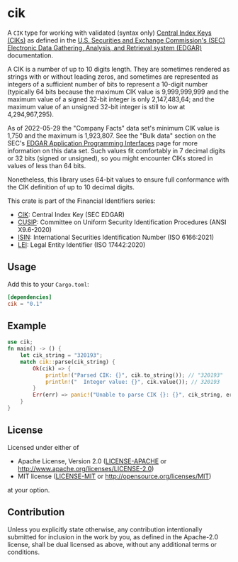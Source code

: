 cik
====
A `CIK` type for working with validated (syntax only)
[Central Index Keys (CIKs)](https://www.sec.gov/page/edgar-glossary#cik) as defined in the
[U.S. Securities and Exchange Commission's (SEC)](https://www.sec.gov)
[Electronic Data Gathering, Analysis, and Retrieval system (EDGAR)](https://www.sec.gov/edgar.shtml) documentation.

A CIK is a number of up to 10 digits length. They are sometimes rendered as strings with or without leading zeros, and
sometimes are represented as integers of a sufficient number of bits to represent a 10-digit number (typically 64 bits
because the maximum CIK value is 9,999,999,999 and the maximum value of a signed 32-bit integer is only 2,147,483,64;
and the maximum value of an unsigned 32-bit integer is still to low at 4,294,967,295).

As of 2022-05-29 the "Company Facts" data set's minimum CIK value is 1,750 and the maximum is 1,923,807. See
the "Bulk data" section on the SEC's
[EDGAR Application Programming Interfaces](https://www.sec.gov/edgar/sec-api-documentation) page for more information on
this data set. Such values fit comfortably in 7 decimal digits or 32 bits (signed or unsigned), so you might encounter
CIKs stored in values of less than 64 bits.

Nonetheless, this library uses 64-bit values to ensure full conformance with the CIK definition of up to 10 decimal
digits.

This crate is part of the Financial Identifiers series:

* [CIK](https://crates.io/crates/cik): Central Index Key (SEC EDGAR)
* [CUSIP](https://crates.io/crates/cusip): Committee on Uniform Security Identification Procedures (ANSI X9.6-2020)
* [ISIN](https://crates.io/crates/isin): International Securities Identification Number (ISO 6166:2021)
* [LEI](https://crates.io/crates/lei): Legal Entity Identifier (ISO 17442:2020)

## Usage

Add this to your `Cargo.toml`:

```toml
[dependencies]
cik = "0.1"
```


## Example

```rust
use cik;
fn main() -> () {
    let cik_string = "320193";
    match cik::parse(cik_string) {
        Ok(cik) => {
            println!("Parsed CIK: {}", cik.to_string()); // "320193"
            println!("  Integer value: {}", cik.value()); // 320193
        }
        Err(err) => panic!("Unable to parse CIK {}: {}", cik_string, err),
    }
}
```


## License

Licensed under either of

 * Apache License, Version 2.0
   ([LICENSE-APACHE](LICENSE-APACHE) or http://www.apache.org/licenses/LICENSE-2.0)
 * MIT license
   ([LICENSE-MIT](LICENSE-MIT) or http://opensource.org/licenses/MIT)

at your option.


## Contribution

Unless you explicitly state otherwise, any contribution intentionally submitted
for inclusion in the work by you, as defined in the Apache-2.0 license, shall be
dual licensed as above, without any additional terms or conditions.
